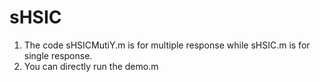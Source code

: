 # sHSIC
1. The code sHSICMutiY.m is for multiple response while sHSIC.m is for single response.
2. You can directly run the demo.m 
